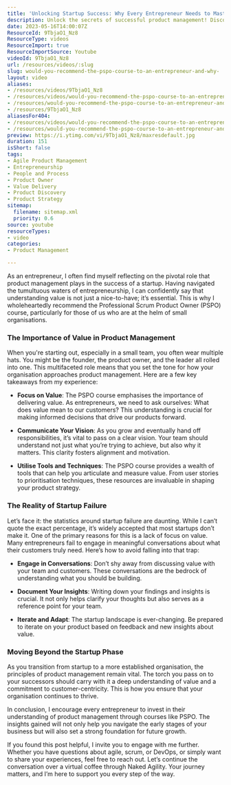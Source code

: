 ```yaml
---
title: 'Unlocking Startup Success: Why Every Entrepreneur Needs to Master Product Management Value'
description: Unlock the secrets of successful product management! Discover how the PSPO course can elevate your startup by focusing on value and customer needs.
date: 2023-05-16T14:00:07Z
ResourceId: 9TbjaO1_Nz8
ResourceType: videos
ResourceImport: true
ResourceImportSource: Youtube
videoId: 9TbjaO1_Nz8
url: /resources/videos/:slug
slug: would-you-recommend-the-pspo-course-to-an-entrepreneur-and-why-
layout: video
aliases:
- /resources/videos/9TbjaO1_Nz8
- /resources/videos/would-you-recommend-the-pspo-course-to-an-entrepreneur-and-why-
- /resources/would-you-recommend-the-pspo-course-to-an-entrepreneur-and-why-
- /resources/9TbjaO1_Nz8
aliasesFor404:
- /resources/videos/would-you-recommend-the-pspo-course-to-an-entrepreneur-and-why-
- /resources/would-you-recommend-the-pspo-course-to-an-entrepreneur-and-why-
preview: https://i.ytimg.com/vi/9TbjaO1_Nz8/maxresdefault.jpg
duration: 151
isShort: false
tags:
- Agile Product Management
- Entrepreneurship
- People and Process
- Product Owner
- Value Delivery
- Product Discovery
- Product Strategy
sitemap:
  filename: sitemap.xml
  priority: 0.6
source: youtube
resourceTypes:
- video
categories:
- Product Management

---
```

As an entrepreneur, I often find myself reflecting on the pivotal role that product management plays in the success of a startup. Having navigated the tumultuous waters of entrepreneurship, I can confidently say that understanding value is not just a nice-to-have; it’s essential. This is why I wholeheartedly recommend the Professional Scrum Product Owner (PSPO) course, particularly for those of us who are at the helm of small organisations.

### The Importance of Value in Product Management

When you're starting out, especially in a small team, you often wear multiple hats. You might be the founder, the product owner, and the leader all rolled into one. This multifaceted role means that you set the tone for how your organisation approaches product management. Here are a few key takeaways from my experience:

- **Focus on Value**: The PSPO course emphasises the importance of delivering value. As entrepreneurs, we need to ask ourselves: What does value mean to our customers? This understanding is crucial for making informed decisions that drive our products forward.

- **Communicate Your Vision**: As you grow and eventually hand off responsibilities, it’s vital to pass on a clear vision. Your team should understand not just what you’re trying to achieve, but also why it matters. This clarity fosters alignment and motivation.

- **Utilise Tools and Techniques**: The PSPO course provides a wealth of tools that can help you articulate and measure value. From user stories to prioritisation techniques, these resources are invaluable in shaping your product strategy.

### The Reality of Startup Failure

Let’s face it: the statistics around startup failure are daunting. While I can’t quote the exact percentage, it’s widely accepted that most startups don’t make it. One of the primary reasons for this is a lack of focus on value. Many entrepreneurs fail to engage in meaningful conversations about what their customers truly need. Here’s how to avoid falling into that trap:

- **Engage in Conversations**: Don’t shy away from discussing value with your team and customers. These conversations are the bedrock of understanding what you should be building.

- **Document Your Insights**: Writing down your findings and insights is crucial. It not only helps clarify your thoughts but also serves as a reference point for your team.

- **Iterate and Adapt**: The startup landscape is ever-changing. Be prepared to iterate on your product based on feedback and new insights about value.

### Moving Beyond the Startup Phase

As you transition from startup to a more established organisation, the principles of product management remain vital. The torch you pass on to your successors should carry with it a deep understanding of value and a commitment to customer-centricity. This is how you ensure that your organisation continues to thrive.

In conclusion, I encourage every entrepreneur to invest in their understanding of product management through courses like PSPO. The insights gained will not only help you navigate the early stages of your business but will also set a strong foundation for future growth.

If you found this post helpful, I invite you to engage with me further. Whether you have questions about agile, scrum, or DevOps, or simply want to share your experiences, feel free to reach out. Let’s continue the conversation over a virtual coffee through Naked Agility. Your journey matters, and I’m here to support you every step of the way.

